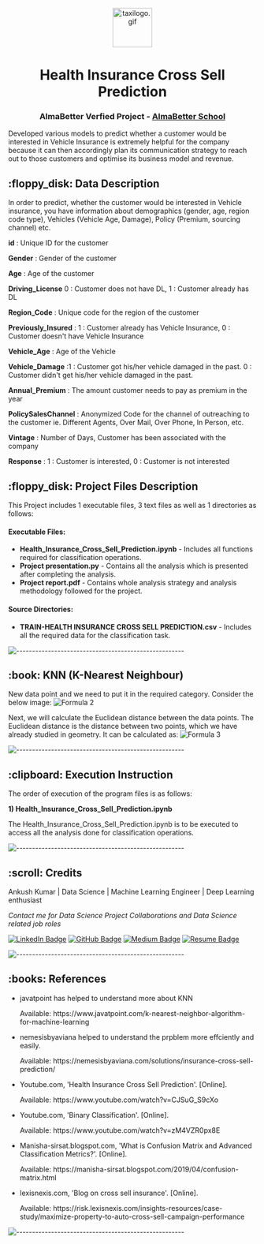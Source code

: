 <p align="center"> 
  <img src="https://media.giphy.com/media/3o6Zt2RqEvIEwn452w/giphy.gif" alt="taxilogo.gif" width="80px" height="80px">
</p>
<h1 align="center"> Health Insurance Cross Sell Prediction </h1>
<h3 align="center"> AlmaBetter Verfied Project - <a href="https://www.almabetter.com/"> AlmaBetter School </a> </h5>

<p>Developed various models to predict whether a customer would be interested in Vehicle Insurance is extremely helpful for the company because it can then accordingly plan its communication strategy to reach out to those customers and optimise its business model and revenue.</p>

<h2> :floppy_disk: Data Description</h2>

In order to predict, whether the customer would be interested in Vehicle insurance, you have information about demographics (gender, age, region code type), Vehicles (Vehicle Age, Damage), Policy (Premium, sourcing channel) etc.

**id** : Unique ID for the customer

**Gender** : Gender of the customer

**Age** : Age of the customer

**Driving_License** 0 : Customer does not have DL, 1 : Customer already has DL

**Region_Code** : Unique code for the region of the customer

**Previously_Insured** : 1 : Customer already has Vehicle Insurance, 0 : Customer doesn't have Vehicle Insurance

**Vehicle_Age** : Age of the Vehicle

**Vehicle_Damage** :1 : Customer got his/her vehicle damaged in the past. 0 : Customer didn't get his/her vehicle damaged in the past.

**Annual_Premium** : The amount customer needs to pay as premium in the year

**PolicySalesChannel** : Anonymized Code for the channel of outreaching to the customer ie. Different Agents, Over Mail, Over Phone, In Person, etc.

**Vintage** : Number of Days, Customer has been associated with the company

**Response** : 1 : Customer is interested, 0 : Customer is not interested

<h2> :floppy_disk: Project Files Description</h2>

<p>This Project includes 1 executable files, 3 text files as well as 1 directories as follows:</p>
<h4>Executable Files:</h4>
<ul>
  <li><b>Health_Insurance_Cross_Sell_Prediction.ipynb</b> - Includes all functions required for classification operations.</li>
  <li><b>Project presentation.py</b> - Contains all the analysis which is presented after completing the analysis.</li>
  <li><b>Project report.pdf</b> - Contains whole analysis strategy and analysis methodology followed for the project.</li>
</ul>

<h4>Source Directories:</h4>
<ul>
  <li><b>TRAIN-HEALTH 
INSURANCE CROSS SELL PREDICTION.csv</b> - Includes all the required data for the classification task.</li>
</ul>

![-----------------------------------------------------](https://raw.githubusercontent.com/andreasbm/readme/master/assets/lines/rainbow.png)

<h2> :book: KNN (K-Nearest Neighbour) </h2>

<p>New data point and we need to put it in the required category. Consider the below image:
<img src="https://static.javatpoint.com/tutorial/machine-learning/images/k-nearest-neighbor-algorithm-for-machine-learning3.png" alt="Formula 2" style="max-width:100%;"></p>

<p>Next, we will calculate the Euclidean distance between the data points. The Euclidean distance is the distance between two points, which we have already studied in geometry. It can be calculated as:
<img src="https://static.javatpoint.com/tutorial/machine-learning/images/k-nearest-neighbor-algorithm-for-machine-learning4.png" alt="Formula 3" style="max-width:100%;"></p>

![-----------------------------------------------------](https://raw.githubusercontent.com/andreasbm/readme/master/assets/lines/rainbow.png)

<h2> :clipboard: Execution Instruction</h2>
<p>The order of execution of the program files is as follows:</p>
<p><b>1) Health_Insurance_Cross_Sell_Prediction.ipynb</b></p>
<p>The Health_Insurance_Cross_Sell_Prediction.ipynb is to be executed to access all the analysis done for classification operations.</p>

![-----------------------------------------------------](https://raw.githubusercontent.com/andreasbm/readme/master/assets/lines/rainbow.png)

<!-- CREDITS -->
<h2 id="credits"> :scroll: Credits</h2>

Ankush Kumar | Data Science | Machine Learning Engineer | Deep Learning enthusiast

<p> <i> Contact me for Data Science Project Collaborations and Data Science related job roles</i></p>


[![LinkedIn Badge](https://img.shields.io/badge/LinkedIn-0077B5?style=for-the-badge&logo=linkedin&logoColor=white)](https://www.linkedin.com/in/dsankushkumar/)
[![GitHub Badge](https://img.shields.io/badge/GitHub-100000?style=for-the-badge&logo=github&logoColor=white)](https://github.com/dsankush)
[![Medium Badge](https://img.shields.io/badge/Medium-1DA1F2?style=for-the-badge&logo=medium&logoColor=white)]()
[![Resume Badge](https://img.shields.io/badge/resume-0077B5?style=for-the-badge&logo=resume&logoColor=white)]()


![-----------------------------------------------------](https://raw.githubusercontent.com/andreasbm/readme/master/assets/lines/rainbow.png)
<h2> :books: References</h2>
<ul>
  <li><p>javatpoint has helped to understand more about KNN</p>
      <p>Available: https://www.javatpoint.com/k-nearest-neighbor-algorithm-for-machine-learning</p>
  </li>
  <li><p>nemesisbyaviana helped to understand the prpblem more effciently and easily.</p>
      <p>Available: https://nemesisbyaviana.com/solutions/insurance-cross-sell-prediction/</p>
  </li>
  <li><p>Youtube.com, 'Health Insurance Cross Sell Prediction'. [Online].</p>
      <p>Available: https://www.youtube.com/watch?v=CJSuG_S9cXo</p>
  </li>
  <li><p>Youtube.com, 'Binary Classification'. [Online].</p>
      <p>Available: https://www.youtube.com/watch?v=zM4VZR0px8E</p>
  </li>
  <li><p>Manisha-sirsat.blogspot.com, 'What is Confusion Matrix and Advanced Classification Metrics?'. [Online].</p>
      <p>Available: https://manisha-sirsat.blogspot.com/2019/04/confusion-matrix.html</p>
  </li>
  <li><p>lexisnexis.com, 'Blog on cross sell insurance'. [Online].</p>
      <p>Available: https://risk.lexisnexis.com/insights-resources/case-study/maximize-property-to-auto-cross-sell-campaign-performance</p>
  </li>
</ul>

![-----------------------------------------------------](https://raw.githubusercontent.com/andreasbm/readme/master/assets/lines/rainbow.png)

